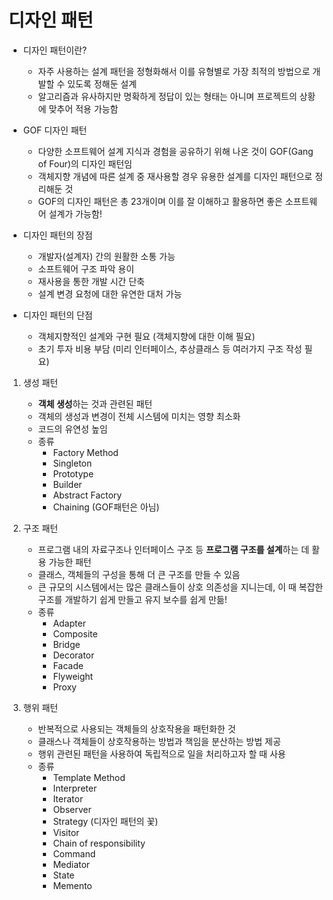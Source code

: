 # 디자인 패턴

- 디자인 패턴이란?

    - 자주 사용하는 설계 패턴을 정형화해서 이를 유형별로 가장 최적의 방법으로 개발할 수 있도록 정해둔 설계
    - 알고리즘과 유사하지만 명확하게 정답이 있는 형태는 아니며 프로젝트의 상황에 맞추어 적용 가능함

- GOF 디자인 패턴
    - 다양한 소프트웨어 설계 지식과 경험을 공유하기 위해 나온 것이 GOF(Gang of Four)의 디자인 패턴임
    - 객체지향 개념에 따른 설계 중 재사용할 경우 유용한 설계를 디자인 패턴으로 정리해둔 것
    - GOF의 디자인 패턴은 총 23개이며 이를 잘 이해하고 활용하면 좋은 소프트웨어 설계가 가능함!

- 디자인 패턴의 장점
    - 개발자(설계자) 간의 원활한 소통 가능
    - 소프트웨어 구조 파악 용이
    - 재사용을 통한 개발 시간 단축
    - 설계 변경 요청에 대한 유연한 대처 가능

- 디자인 패턴의 단점
    - 객체지향적인 설계와 구현 필요 (객체지향에 대한 이해 필요)
    - 초기 투자 비용 부담 (미리 인터페이스, 추상클래스 등 여러가지 구조 작성 필요)

1. 생성 패턴
    - **객체 생성**하는 것과 관련된 패턴
    - 객체의 생성과 변경이 전체 시스템에 미치는 영향 최소화
    - 코드의 유연성 높임
    - 종류
        - Factory Method
        - Singleton
        - Prototype
        - Builder
        - Abstract Factory
        - Chaining (GOF패턴은 아님)

2. 구조 패턴
    - 프로그램 내의 자료구조나 인터페이스 구조 등 **프로그램 구조를 설계**하는 데 활용 가능한 패턴
    - 클래스, 객체들의 구성을 통해 더 큰 구조를 만들 수 있음
    - 큰 규모의 시스템에서는 많은 클래스들이 상호 의존성을 지니는데, 이 때 복잡한 구조를 개발하기 쉽게 만들고 유지 보수를 쉽게 만듦!
    - 종류
        - Adapter
        - Composite
        - Bridge
        - Decorator
        - Facade
        - Flyweight
        - Proxy

3. 행위 패턴
    - 반복적으로 사용되는 객체들의 상호작용을 패턴화한 것
    - 클래스나 객체들이 상호작용하는 방법과 책임을 분산하는 방법 제공
    - 행위 관련된 패턴을 사용하여 독립적으로 일을 처리하고자 할 때 사용
    - 종류
        - Template Method
        - Interpreter
        - Iterator
        - Observer
        - Strategy (디자인 패턴의 꽃)
        - Visitor
        - Chain of responsibility
        - Command
        - Mediator
        - State
        - Memento